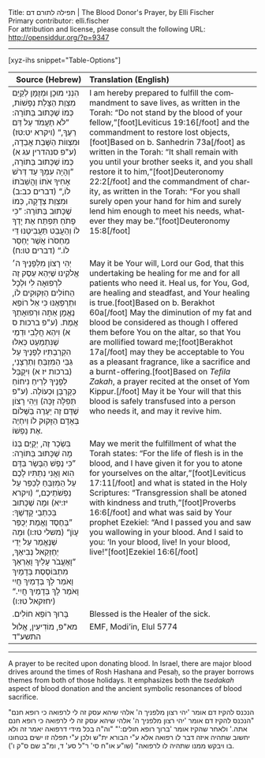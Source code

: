 <html>
<head></head>
<body>
Title: תפילה לתורם דם | The Blood Donor's Prayer, by Elli Fischer<br />
Primary contributor: elli.fischer<br />
For attribution and license, please consult the following URL: <a href="http://opensiddur.org/?p=9347">http://opensiddur.org/?p=9347</a>
<p />
<hr />

[xyz-ihs snippet="Table-Options"]<table style="margin-left: auto; margin-right: auto;" class="draggable">
<thead><tr><th id="x" style="text-align: right;">Source (Hebrew)</th><th style="text-align: left;">Translation (English)</th></tr></thead>
<tbody>
<tr>
<td style="vertical-align:top;">
<div class="liturgy" lang="he">
הִנְנִי מוּכָן וּמְזֻמָּן לְקַיֵּם מִצְוַת הַצָּלַת נְפָשׁוֹת,
כְּמוֹ שֶׁכָּתוּב בַּתּוֹרָה:
”לֹא תַעֲמֹד עַל דַּם רֵעֶךָ,“ <span class="citation">(ויקרא יט:טז)</span> 
וּמִצְווֹת הַשָּׁבַת אֲבֵדָה, <span class="citation">(ע"פ סנהדרין עג א)</span> 
כְּמוֹ שֶׁכָּתוּב בַּתּוֹרָה, 
”וְהָיָה עִמְּךָ עַד דְּרֹשׁ אָחִיךָ אֹתוֹ 
וַהֲשֵׁבֹתוֹ לוֹ,“ <span class="citation">(דברים כב:ב)</span> 
וּמִצְוַת צְדָקָה,
כְּמוֹ שֶׁכָּתוּב בַּתּוֹרָה:
”כִּי פָתֹחַ תִּפְתַּח אֶת יָדְךָ לוֹ 
וְהַעֲבֵט תַּעֲבִיטֶנּוּ דֵּי מַחְסֹרוֹ אֲשֶׁר יֶחְסַר לוֹ.“ <span class="citation">(דברים טו:ח)</span>
</span></div></td>
 
<td style="vertical-align:top;">
<div class="english" lang="en">
I am hereby prepared to fulfill the commandment to save lives, 
as written in the Torah: 
“Do not stand by the blood of your fellow,”[foot]Leviticus 19:16[/foot] 
and the commandment to restore lost objects,[foot]Based on b. Sanhedrin 73a[/foot] 
as written in the Torah: 
“It shall remain with you until your brother seeks it, 
and you shall restore it to him,”[foot]Deuteronomy 22:2[/foot] 
and the commandment of charity, 
as written in the Torah: 
“For you shall surely open your hand for him 
and surely lend him enough to meet his needs, whatever they may be.”[foot]Deuteronomy 15:8[/foot]
</div></td></tr>


<tr><td style="vertical-align:top;">
<div class="liturgy" lang="he">
יְהִי רָצוֹן מִלְּפָנֶיךָ ה׳ אֱלֹקֵינוּ
שֶׁיְּהֵא עֵסֶק זֶה לִרְפוּאָה לִי
וּלְכָל הַחוֹלִים הַזְּקוּקִים לוֹ,
וּתְרַפְּאֶנּוּ
כִּי אֵל רוֹפֵא נֶאֱמָן אַתָּה
וּרְפוּאָתְךָ אֱמֶת. <span class="citation">(ע"פ ברכות ס א)</span> 
וִיהֵא חֲלָבִי וּדְמֵי שֶׁנִּתְמַעֵט
כְּאִלּוּ הִקְרַבְתִּיו לְפָנֶיךָ עַל גַּבֵּי הַמִּזְבֵּחַ
וְתַרְצָנֵי, <span class="citation">(ברכות יז א)</span> 
וִיקֻבַּל לְפָנֶיךָ לְרֵיחַ נִיחוֹחַ
כְּקָרְבָּן וּכְעוֹלֶה. <span class="citation">(ע"פ תְּפִלָּה זָכָּה)</span> 
וַיְהִי רָצוֹן שֶׁדָּם זֶה
יֵעָרֶה בַּשָּׁלוֹם בְּאָדָם הַזָּקוּק לוֹ
וְיִחְיֶה אֶת נַפְשׁוֹ.
</span></div></td>
 
<td style="vertical-align:top;">
<div class="english" lang="en">
May it be Your will, Lord our God, 
that this undertaking be healing for me 
and for all patients who need it. 
Heal us, 
for You, God, are healing and steadfast, 
and Your healing is true.[foot]Based on b. Berakhot 60a[/foot] 
May the diminution of my fat and blood be considered 
as though I offered them before You on the altar, 
so that You are mollified toward me;[foot]Berakhot 17a[/foot] 
may they be acceptable to You as a pleasant fragrance, 
like a sacrifice and a burnt-offering.[foot]Based on <em>Tefila Zakah</em>, a prayer recited at the onset of Yom Kippur.[/foot] 
May it be Your will that this blood 
is safely transfused into a person who needs it, 
and may it revive him.
</div></td></tr>


<tr><td style="vertical-align:top;">
<div class="liturgy" lang="he">
בִּשְׂכָר זֶה, יְקֻיַּם בְּנוֹ מָה שֶׁכָּתוּב בַּתּוֹרָה:
”כִּי נֶפֶשׁ הַבָּשָׂר בַּדָּם הִוא 
וַאֲנִי נְתַתִּיו לָכֶם עַל הַמִּזְבֵּחַ לְכַפֵּר עַל נַפְשֹׁתֵיכֶם,“ <span class="citation">(ויקרא יז:יא)</span> 
וּמָה שֶׁכָּתוּב בְּכִתְבֵי קָדְשֶׁךָ:
”בְּחֶסֶד וֶאֱמֶת יְכֻפַּר עָוֺן“ <span class="citation">(משלי טז:ו)</span>
וּמָה שֶׁנֶּאֱמַר עַל יְדֵי יְחֶזְקֵאל נְבִיאֶךָ,
”וָאֶעֱבֹר עָלַיִךְ וָאֶרְאֵךְ מִתְבּוֹסֶסֶת בְּדָמָיִךְ 
וָאֹמַר לָךְ בְּדָמַיִךְ חֲיִי וָאֹמַר לָךְ בְּדָמַיִךְ חֲיִי.“ <span class="citation">(יחזקאל  טז:ו)</span>
</span></div></td>
 
<td style="vertical-align:top;">
<div class="english" lang="en">
May we merit the fulfillment of what the Torah states: 
“For the life of flesh is in the blood, 
and I have given it for you to atone for yourselves on the altar,”[foot]Leviticus 17:11[/foot] 
and what is stated in the Holy Scriptures: 
“Transgression shall be atoned with kindness and truth,”[foot]Proverbs 16:6[/foot] 
and what was said by Your prophet Ezekiel: 
“And I passed you and saw you wallowing in your blood. 
And I said to you: ‘In your blood, live! In your blood, live!”[foot]Ezekiel 16:6[/foot]
</div></td></tr>


<tr><td style="vertical-align:top;">
<div class="liturgy" lang="he">
בָּרוּךְ רוֹפֵא חוֹלִים.‏
</span></div></td>
 
<td style="vertical-align:top;">
<div class="english" lang="en">
Blessed is the Healer of the sick.
</div></td></tr>


<tr><td style="vertical-align:top;">
<div class="liturgy" lang="he">
<span class="instruction">מא"פ, מוֹדִיעִין, אֱלוּל התשע"ד‏</span>
</span></div></td>
 
<td style="vertical-align:top;">
<div class="english" lang="en">
<span class="instruction">EMF, Modi’in, Elul 5774</span>
</div></td></tr>
</tbody></table>

<hr />

A prayer to be recited upon donating blood. In Israel, there are major blood drives around the times of Rosh Hashana and Pesaḥ, so the prayer borrows themes from both of those holidays. It emphasizes both the <em>tsedakah</em> aspect of blood donation and the ancient symbolic resonances of blood sacrifice.

<div class="hebrew" lang="he">
הנכנס להקיז דם אומר 'יהי רצון מלפניך ה' אלהי שיהא עסק זה לי לרפואה כי רופא חנם"  "הנכנס להקיז דם אומר 'יהי רצון מלפניך ה' אלהי שיהא עסק זה לי לרפואה כי רופא חנם אתה.' ולאחר שהקיז אומר 'ברוך רופא חולים:'" "וה"ה בכל מידי דרפואה יאמר זה ולא יחשוב שתהיה איזה דבר לו רפואה אלא ע"י הבורא ית"ש ולכן ע"י תפלה זו ישים בטחונו בו ויבקש ממנו שתהיה לו לרפואה" (שו"ע או"ח סי' ר"ל סע' ד, ומ"ב שם ס"ק ו').
</div>

&nbsp;
</body>
</html>